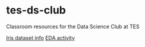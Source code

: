 # tes-ds-club
Classroom resources for the Data Science Club at TES

[Iris dataset info](iris.md)
[EDA activity](eda.md)
